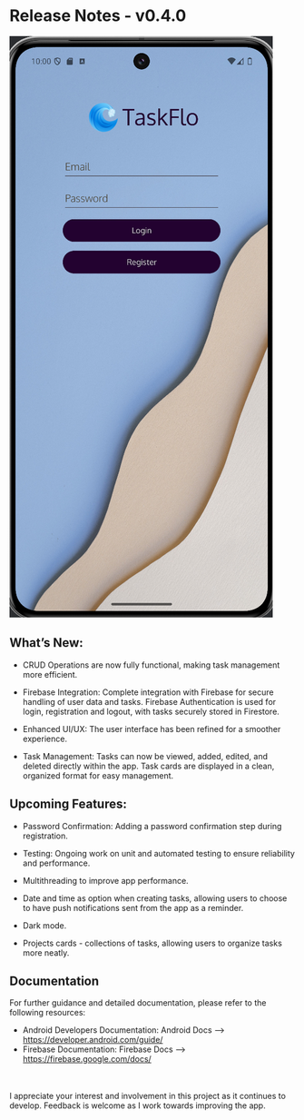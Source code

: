 # Release Notes - v0.4.0
![Menu-login](v0.2.0_Screenshot_Pixel8Pro/v0.2.0_Main_login_screen.png)

## What’s New:
- CRUD Operations are now fully functional, making task management more efficient.

- Firebase Integration: Complete integration with Firebase for secure handling of user data and tasks. Firebase Authentication is used for login, registration and logout, with tasks securely stored in Firestore.

- Enhanced UI/UX: The user interface has been refined for a smoother experience.

- Task Management: Tasks can now be viewed, added, edited, and deleted directly within the app. Task cards are displayed in a clean, organized format for easy management.

## Upcoming Features:
- Password Confirmation: Adding a password confirmation step during registration.
  
- Testing: Ongoing work on unit and automated testing to ensure reliability and performance.

- Multithreading to improve app performance.

- Date and time as option when creating tasks, allowing users to choose to have push notifications sent from the app as a reminder.

- Dark mode.

- Projects cards - collections of tasks, allowing users to organize tasks more neatly.

## Documentation
For further guidance and detailed documentation, please refer to the following resources:<br />

- Android Developers Documentation: Android Docs --> https://developer.android.com/guide/
- Firebase Documentation: Firebase Docs --> https://firebase.google.com/docs/
<br />
<br />
I appreciate your interest and involvement in this project as it continues to develop. Feedback is welcome as I work towards improving the app.


